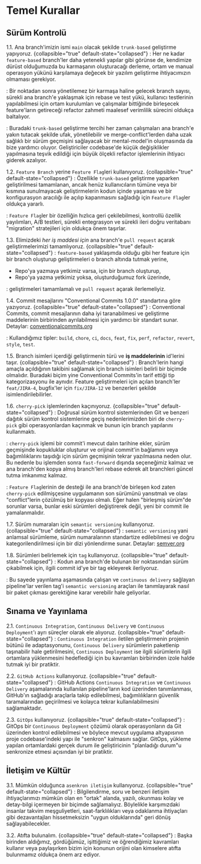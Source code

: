 # Temel Kurallar

## Sürüm Kontrolü

1.1. Ana branch'imizin ismi `main` olacak şekilde `trunk-based` geliştirme yapıyoruz.
{collapsible="true" default-state="collapsed"}
: Her ne kadar `feature-based` branch'ler daha yetenekli yapılar gibi görünse de, kendimize dürüst olduğumuzda bu karmaşanın oluşturacağı derleme, ortam ve manual operasyon yükünü karşılamaya değecek bir yazılım geliştirme ihtiyacımızın olmaması gerekiyor.

: Bir noktadan sonra yönetilemez bir karmaşa haline gelecek branch sayısı, sürekli ana branch'e yaklaşmak için rebase ve test yükü, kullanıcı testlerinin yapılabilmesi için ortam kurulumları ve çalışmalar bittiğinde birleşecek feature'ların getireceği refactor zahmeti maalesef verimlilik sürecini oldukça baltalıyor.

: Buradaki `trunk-based` geliştirme tercihi her zaman çalışmaları ana branch'e yakın tutacak şekilde ufak, yönetilebilir ve merge-conflict'lerden daha uzak sağlıklı bir sürüm geçmişini sağlayacak bir mental-model'in oluşmasında da bize yardımcı oluyor. Geliştiriciler codebase'de küçük değişiklikler yapılmasına teşvik edildiği için büyük ölçekli refactor işlemlerinin ihtiyacı giderek azalıyor.


1.2. `Feature Branch` yerine `Feature Flag`leri kullanıyoruz.
{collapsible="true" default-state="collapsed"}
: Özellikle `trunk-based` geliştirme yaparken geliştirilmesi tamamlanan, ancak henüz kullanıcıların tümüne veya bir kısmına sunulmayacak geliştirmelerin kodun içinde yaşaması ve bir konfigurasyon aracılığı ile açılıp kapanmasını sağladığı için `Feature Flag`ler oldukça yararlı.

: `Feature Flag`ler bir özelliğin hızlıca geri çekilebilmesi, kontrollü özellik yayılımları, A/B testleri, sürekli entegrasyon ve sürekli ileri doğru veritabanı "migration" stratejileri için oldukça önem taşırlar.


1.3. Elimizdeki *her iş maddesi için* ana branch'e `pull request` açarak geliştirmelerimizi tamamlıyoruz.
{collapsible="true" default-state="collapsed"}
: `feature-based` yaklaşımda olduğu gibi her feature için bir branch oluşturup geliştirmeleri o branch altında tutmak yerine,
- Repo'ya yazmaya yetkimiz varsa, için bir branch oluşturup,
- Repo'ya yazma yetkimiz yoksa, oluşturduğumuz fork üzerinde,

: geliştirmeleri tamamlamalı ve `pull request` açarak ilerlemeliyiz.


1.4. Commit mesajlarını "Conventional Commits 1.0.0" standartına göre yazıyoruz.
{collapsible="true" default-state="collapsed"}
: Conventional Commits, commit mesajlarının daha iyi taranabilmesi ve geliştirme maddelerinin birbirinden ayrılabilmesi için yardımcı bir standart sunar. Detaylar: [conventionalcommits.org](https://www.conventionalcommits.org/tr/v1.0.0/)

: Kullandığımız tipler: `build`, `chore`, `ci`, `docs`, `feat`, `fix`, `perf`, `refactor`, `revert`, `style`, `test`.


1.5. Branch isimleri içerdiği geliştirmenin türü ve **iş maddelerinin** id'lerini taşır.
{collapsible="true" default-state="collapsed"}
: Branch'lerin hangi amaçla açıldığının takibini sağlamak için branch isimleri belirli bir biçimde olmalıdır. Buradaki biçim yine Conventional Commits'in tarif ettiği tip kategorizasyonu ile aynıdır. Feature geliştirmeleri için açılan branch'ler `feat/JIRA-4`, bugfix'ler için `fix/JIRA-12` ve benzerleri şekilde isimlendirilebilirler.


1.6. `cherry-pick` işlemlerinden kaçınıyoruz.
{collapsible="true" default-state="collapsed"}
: Doğrusal sürüm kontrol sistemlerinden Git ve benzeri dağıtık sürüm kontrol sistemlerine geçiş nedenlerimizden biri de `cherry-pick` gibi operasyonlardan kaçınmak ve bunun için branch yapılarını kullanmaktı.

: `cherry-pick` işlemi bir commit'i mevcut dalın tarihine ekler, sürüm geçmişinde kopukluklar oluşturur ve orijinal commit'in bağlamını veya bağımlılıklarını taşıdığı için sürüm geçmişinin tekrar yazılmasına neden olur. Bu nedenle bu işlemden sonra `fast-forward` dışında seçeneğimiz kalmaz ve ana branch'den kopya almış branch'leri rebase ederek alt branchleri güncel tutma imkanımız kalmaz.

: `Feature Flag`lerinin de desteği ile ana branch'de birleşen kod zaten `cherry-pick` edilmişçesine uygulamanın son sürümünü yansıtmalı ve olası "conflict"lerin çözülmüş bir kopyası olmalı. Eğer halen "birleşmiş sürüm"de sorunlar varsa, bunlar eski sürümleri değiştirerek değil, yeni bir commit ile yamalanmalıdır.


1.7. Sürüm numaraları için `semantic versioning` kullanıyoruz.
{collapsible="true" default-state="collapsed"}
: `semantic versioning` yani anlamsal sürümleme, sürüm numaralarının standartize edilebilmesi ve doğru kategorilendirilmesi için bir dizi yönlendirme sunar. Detaylar: [semver.org](https://semver.org/lang/tr/)


1.8. Sürümleri belirlemek için `tag` kullanıyoruz.
{collapsible="true" default-state="collapsed"}
: Kodun ana branch'de bulunan bir noktasından sürüm çıkabilmek için, ilgili commit id'ye bir tag ekleyerek ilerliyoruz.

: Bu sayede yayınlama aşamasında çalışan ve `continuous delivery` sağlayan pipeline'lar verilen tag'i `semantic versioning` araçları ile tanımlayarak nasıl bir paket çıkması gerektiğine karar verebilir hale geliyorlar.


## Sınama ve Yayınlama

2.1. `Continuous Integration`, `Continuous Delivery` ve `Continuous Deployment`'ı ayrı süreçler olarak ele alıyoruz.
{collapsible="true" default-state="collapsed"}
: `Continuous Integration` iletilen geliştirmenin projenin bütünü ile adaptasyonunu, `Continuous Delivery` sürümlerin paketlenip taşınabilir hale getirilmesini, `Continuous Deployment` ise ilgili sürümlerin ilgili ortamlara yüklenmesini hedeflediği için bu kavramları birbirinden izole halde tutmak iyi bir pratiktir.


2.2. `GitHub Actions` kullanıyoruz.
{collapsible="true" default-state="collapsed"}
: GitHub Actions `Continuous Integration` ve `Continuous Delivery` aşamalarında kullanılan pipeline'ların kod üzerinden tanımlanması, GitHub'ın sağladığı araçlarla takip edilebilmesi, bağımlılıkların güvenlik taramalarından geçirilmesi ve kolayca tekrar kullanılabilmesini sağlamaktadır.


2.3. `GitOps` kullanıyoruz.
{collapsible="true" default-state="collapsed"}
: GitOps bir `Continuous Deployment` çözümü olarak operasyonların da Git üzerinden kontrol edilebilmesi ve böylece mevcut uygulama altyapısının proje codebase'indeki yapı ile "senkron" kalmasını sağlar. GitOps, yükleme yapılan ortamlardaki gerçek durum ile geliştiricinin "planladığı durum"u senkronize etmesi açısından iyi bir pratiktir.


## İletişim ve Kültür

3.1. Mümkün olduğunca `asenkron iletişim` kullanıyoruz.
{collapsible="true" default-state="collapsed"}
: Bilgilendirme, soru ve benzeri iletişim ihtiyaçlarımızı mümkün olan en "ortak" alanda, yazılı, okunması kolay ve detay-bilgi içermeyen bir biçimde sağlamalıyız. Böylelikle karşımızdaki insanlar takvim meşguliyetleri, saat-farklılıkları veya odaklanma ihtiyaçları gibi dezavantajları hissetmeksizin "uygun olduklarında" geri dönüş sağlayabilecekler.

3.2. Atıfta bulunalım.
{collapsible="true" default-state="collapsed"}
: Başka birinden aldığımız, gördüğümüz, işittiğimiz ve öğrendiğimiz kavramları kullanır veya paylaşırken bizim için konunun orijini olan kimselere atıfta bulunmamız oldukça önem arz ediyor.

